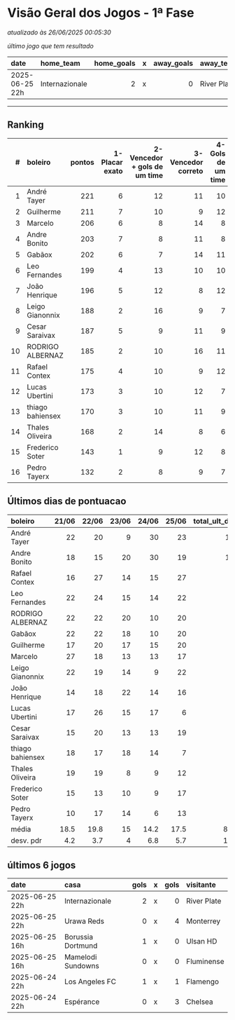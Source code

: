 # Visão Geral dos Jogos - 1ª Fase

_atualizado às 26/06/2025 00:05:30_

_último jogo que tem resultado_

| date           | home_team      |   home_goals | x   |   away_goals | away_team   |
|:---------------|:---------------|-------------:|:----|-------------:|:------------|
| 2025-06-25 22h | Internazionale |            2 | x   |            0 | River Plate |



---
## Ranking
|   # | boleiro          |   pontos |   1-Placar exato |   2-Vencedor + gols de um time |   3-Vencedor correto |   4-Gols de um time |   5-Nenhum acerto |
|----:|:-----------------|---------:|-----------------:|-------------------------------:|---------------------:|--------------------:|------------------:|
|   1 | André Tayer      |      221 |                6 |                             12 |                   11 |                  10 |                 5 |
|   2 | Guilherme        |      211 |                7 |                             10 |                    9 |                  12 |                 6 |
|   3 | Marcelo          |      206 |                6 |                              8 |                   14 |                   8 |                 8 |
|   4 | Andre Bonito     |      203 |                7 |                              8 |                   11 |                   8 |                10 |
|   5 | Gabãox           |      202 |                6 |                              7 |                   14 |                  11 |                 6 |
|   6 | Leo Fernandes    |      199 |                4 |                             13 |                   10 |                  10 |                 7 |
|   7 | João Henrique    |      196 |                5 |                             12 |                    8 |                  12 |                 7 |
|   8 | Leigo Gianonnix  |      188 |                2 |                             16 |                    9 |                   7 |                10 |
|   9 | Cesar Saraivax   |      187 |                5 |                              9 |                   11 |                   9 |                10 |
|  10 | RODRIGO ALBERNAZ |      185 |                2 |                             10 |                   16 |                  11 |                 5 |
|  11 | Rafael Contex    |      175 |                4 |                             10 |                    9 |                  12 |                 9 |
|  12 | Lucas Ubertini   |      173 |                3 |                             10 |                   12 |                   7 |                12 |
|  13 | thiago bahiensex |      170 |                3 |                             10 |                   11 |                   9 |                11 |
|  14 | Thales Oliveira  |      168 |                2 |                             14 |                    8 |                   6 |                14 |
|  15 | Frederico Soter  |      143 |                1 |                              9 |                   12 |                   8 |                14 |
|  16 | Pedro Tayerx     |      132 |                2 |                              8 |                    9 |                   7 |                18 |

## Últimos dias de pontuacao
| boleiro          |   21/06 |   22/06 |   23/06 |   24/06 |   25/06 |   total_ult_dias |
|:-----------------|--------:|--------:|--------:|--------:|--------:|-----------------:|
| André Tayer      |    22   |    20   |       9 |    30   |    23   |            104   |
| Andre Bonito     |    18   |    15   |      20 |    30   |    19   |            102   |
| Rafael Contex    |    16   |    27   |      14 |    15   |    27   |             99   |
| Leo Fernandes    |    22   |    24   |      15 |    14   |    22   |             97   |
| RODRIGO ALBERNAZ |    22   |    22   |      20 |    10   |    20   |             94   |
| Gabãox           |    22   |    22   |      18 |    10   |    20   |             92   |
| Guilherme        |    17   |    20   |      17 |    15   |    20   |             89   |
| Marcelo          |    27   |    18   |      13 |    13   |    17   |             88   |
| Leigo Gianonnix  |    22   |    19   |      14 |     9   |    22   |             86   |
| João Henrique    |    14   |    18   |      22 |    14   |    16   |             84   |
| Lucas Ubertini   |    17   |    26   |      15 |    17   |     6   |             81   |
| Cesar Saraivax   |    15   |    20   |      13 |    13   |    19   |             80   |
| thiago bahiensex |    18   |    17   |      18 |    14   |     7   |             74   |
| Thales Oliveira  |    19   |    19   |       8 |     9   |    12   |             67   |
| Frederico Soter  |    15   |    13   |      10 |     9   |    17   |             64   |
| Pedro Tayerx     |    10   |    17   |      14 |     6   |    13   |             60   |
| média            |    18.5 |    19.8 |      15 |    14.2 |    17.5 |             85.1 |
| desv. pdr        |     4.2 |     3.7 |       4 |     6.8 |     5.7 |             13.4 |

## últimos 6 jogos
| date           | casa              |   gols | x   |   gols | visitante   |
|:---------------|:------------------|-------:|:----|-------:|:------------|
| 2025-06-25 22h | Internazionale    |      2 | x   |      0 | River Plate |
| 2025-06-25 22h | Urawa Reds        |      0 | x   |      4 | Monterrey   |
| 2025-06-25 16h | Borussia Dortmund |      1 | x   |      0 | Ulsan HD    |
| 2025-06-25 16h | Mamelodi Sundowns |      0 | x   |      0 | Fluminense  |
| 2025-06-24 22h | Los Angeles FC    |      1 | x   |      1 | Flamengo    |
| 2025-06-24 22h | Espérance         |      0 | x   |      3 | Chelsea     |
